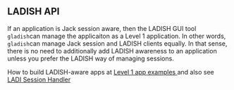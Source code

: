 
##  LADISH API 


If an application is Jack session aware, then the LADISH GUI tool `gladish`can manage the applicaiton as a Level 1
      application. In other words, `gladish`can manage
      Jack session and LADISH clients equally.
      In that sense, there is no need to additionally add LADISH
      awareness to an application unless you prefer the LADISH
      way of managing sessions.


How to build LADISH-aware apps at [
	Level 1 app examples
      ](http://ladish.org/wiki/code_examples) and also see [
	LADI Session Handler
      ](http://ladish.org/) 
